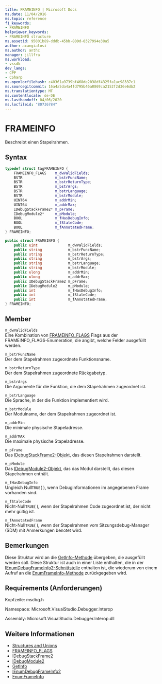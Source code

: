 ```yaml
---
title: FRAMEINFO | Microsoft Docs
ms.date: 11/04/2016
ms.topic: reference
f1_keywords:
- FRAMEINFO
helpviewer_keywords:
- FRAMEINFO structure
ms.assetid: 95001b89-dddb-45bb-889d-8327994e38a5
author: acangialosi
ms.author: anthc
manager: jillfra
ms.workload:
- vssdk
dev_langs:
- CPP
- CSharp
ms.openlocfilehash: c40361a9739bf468de2038df4325fa1ac98337c1
ms.sourcegitcommit: 16a4a5da4a4fd795b46a0869ca2152f2d36e6db2
ms.translationtype: MT
ms.contentlocale: de-DE
ms.lasthandoff: 04/06/2020
ms.locfileid: "80736784"
---
```

# <a name="frameinfo"></a>FRAMEINFO
Beschreibt einen Stapelrahmen.

## <a name="syntax"></a>Syntax

```cpp
typedef struct tagFRAMEINFO {
    FRAMEINFO_FLAGS    m_dwValidFields;
    BSTR               m_bstrFuncName;
    BSTR               m_bstrReturnType;
    BSTR               m_bstrArgs;
    BSTR               m_bstrLanguage;
    BSTR               m_bstrModule;
    UINT64             m_addrMin;
    UINT64             m_addrMax;
    IDebugStackFrame2* m_pFrame;
    IDebugModule2*     m_pModule;
    BOOL               m_fHasDebugInfo;
    BOOL               m_fStaleCode;
    BOOL               m_fAnnotatedFrame;
} FRAMEINFO;
```

```csharp
public struct FRAMEINFO {
    public uint              m_dwValidFields;
    public string            m_bstrFuncName;
    public string            m_bstrReturnType;
    public string            m_bstrArgs;
    public string            m_bstrLanguage;
    public string            m_bstrModule;
    public ulong             m_addrMin;
    public ulong             m_addrMax;
    public IDebugStackFrame2 m_pFrame;
    public IDebugModule2     m_pModule;
    public int               m_fHasDebugInfo;
    public int               m_fStaleCode;
    public int               m_fAnnotatedFrame;
} FRAMEINFO;
```

## <a name="members"></a>Member
`m_dwValidFields`\
Eine Kombination von [FRAMEINFO_FLAGS](../../../extensibility/debugger/reference/frameinfo-flags.md) Flags aus der FRAMEINFO_FLAGS-Enumeration, die angibt, welche Felder ausgefüllt werden.

`m_bstrFuncName`\
Der dem Stapelrahmen zugeordnete Funktionsname.

`m_bstrReturnType`\
Der dem Stapelrahmen zugeordnete Rückgabetyp.

`m_bstrArgs`\
Die Argumente für die Funktion, die dem Stapelrahmen zugeordnet ist.

`m_bstrLanguage`\
Die Sprache, in der die Funktion implementiert wird.

`m_bstrModule`\
Der Modulname, der dem Stapelrahmen zugeordnet ist.

`m_addrMin`\
Die minimale physische Stapeladresse.

`m_addrMAX`\
Die maximale physische Stapeladresse.

`m_pFrame`\
Das [IDebugStackFrame2-Objekt,](../../../extensibility/debugger/reference/idebugstackframe2.md) das diesen Stapelrahmen darstellt.

`m_pModule`\
Das [IDebugModule2-Objekt,](../../../extensibility/debugger/reference/idebugmodule2.md) das das Modul darstellt, das diesen Stapelrahmen enthält.

`m_fHasDebugInfo`\
Ungleich Null`TRUE`( ), wenn Debuginformationen im angegebenen Frame vorhanden sind.

`m_fStaleCode`\
Nicht-Null`TRUE`( ), wenn der Stapelrahmen Code zugeordnet ist, der nicht mehr gültig ist.

`m_fAnnotatedFrame`\
Nicht-Null`TRUE`( ), wenn der Stapelrahmen vom Sitzungsdebug-Manager (SDM) mit Anmerkungen benotet wird.

## <a name="remarks"></a>Bemerkungen
Diese Struktur wird an die [GetInfo-Methode](../../../extensibility/debugger/reference/idebugstackframe2-getinfo.md) übergeben, die ausgefüllt werden soll. Diese Struktur ist auch in einer Liste enthalten, die in der [IEnumDebugFrameInfo2-Schnittstelle](../../../extensibility/debugger/reference/ienumdebugframeinfo2.md) enthalten ist, die wiederum von einem Aufruf an die [EnumFrameInfo-Methode](../../../extensibility/debugger/reference/idebugthread2-enumframeinfo.md) zurückgegeben wird.

## <a name="requirements"></a>Requirements (Anforderungen)
Kopfzeile: msdbg.h

Namespace: Microsoft.VisualStudio.Debugger.Interop

Assembly: Microsoft.VisualStudio.Debugger.Interop.dll

## <a name="see-also"></a>Weitere Informationen
- [Structures and Unions](../../../extensibility/debugger/reference/structures-and-unions.md)
- [FRAMEINFO_FLAGS](../../../extensibility/debugger/reference/frameinfo-flags.md)
- [IDebugStackFrame2](../../../extensibility/debugger/reference/idebugstackframe2.md)
- [IDebugModule2](../../../extensibility/debugger/reference/idebugmodule2.md)
- [GetInfo](../../../extensibility/debugger/reference/idebugstackframe2-getinfo.md)
- [IEnumDebugFrameInfo2](../../../extensibility/debugger/reference/ienumdebugframeinfo2.md)
- [EnumFrameInfo](../../../extensibility/debugger/reference/idebugthread2-enumframeinfo.md)
